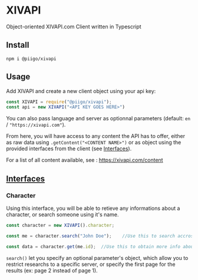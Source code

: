 # XIVAPI

Object-oriented XIVAPI.com Client written in Typescript

## Install

`npm i @piigo/xivapi`

## Usage

Add XIVAPI and create a new client object using your api key:

```javascript
const XIVAPI = require("@piigo/xivapi");
const api = new XIVAPI("<API KEY GOES HERE>")
```

You can also pass language and server as optionnal parameters (default: `en` / `"https://xivapi.com"`).

From here, you will have access to any content the API has to offer, either as raw data using `.getContent("<CONTENT NAME>")`
or as object using the provided interfaces from the client (see [Interfaces](#Interfaces)).

For a list of all content available, see : https://xivapi.com/content

## [Interfaces](#Interfaces)

### Character

Using this interface, you will be able to retieve any informations about a character, or search someone using it's name.

```javascript
const character = new XIVAPI().character;

const me = character.search("John Doe");	//Use this to search accross every servers, see Wiki for more details about the SearchResult<CharacterSearch> Object.

const data = character.get(me.id);	//Use this to obtain more info about a character, see Wiki for more details about the Character Object.
```

`search()` let you specify an optional parameter's object, which allow you to restrict researchs to a specific server, or specify the first page for the results (ex: page 2 instead of page 1).